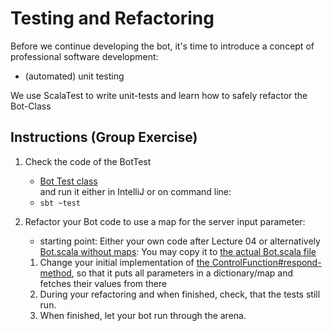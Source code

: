 # Testing and Refactoring

Before we continue developing the bot, it's time to introduce a concept of professional software development:

- (automated) unit testing

We use ScalaTest to write unit-tests and learn how to safely refactor the Bot-Class


## Instructions (Group Exercise)

1. Check the code of the BotTest
    - [Bot Test class](../../src/test/scala/BotTest05.scala)<br>
    and run it either in IntelliJ or on command line:
    - `sbt ~test`
2. Refactor your Bot code to use a map for the server input parameter:
    - starting point: Either your own code after Lecture 04 or alternatively<br>
      [Bot.scala without maps](snippets/05-Bot-Before-Refactoring.scala): You may copy it to [the actual Bot.scala file](../../src/main/scala/Bot.scala)
      
    1. Change your initial implementation of [the ControlFunction#respond-method](../../src/main/scala/Bot.scala),
      so that it puts all parameters in a dictionary/map and fetches their values from there
    2. During your refactoring and when finished, check, that the tests still run.
    3. When finished, let your bot run through the arena.
